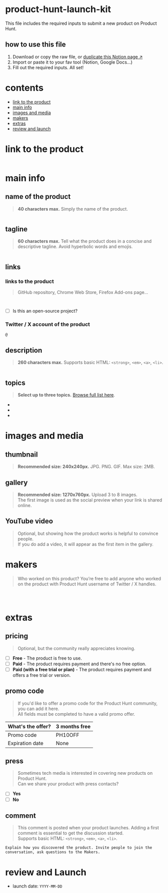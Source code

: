 # product-hunt-launch-kit

This file includes the required inputs to submit a new product on Product Hunt.

## how to use this file

1. Download or copy the raw file, or [duplicate this Notion page ↗︎](https://fmerian.notion.site/Product-Hunt-Launch-Kit-ef200ab2912045ea8e7719984042e306?pvs=4)
2. Import or paste it to your fav tool (Notion, Google Docs...)
3. Fill out the required inputs. All set!

# contents

- [link to the product](#link-to-the-product)
- [main info](#main-info)
- [images and media](#images-and-media)
- [makers](#makers)
- [extras](#extras)
- [review and launch](#review-and-launch)

# link to the product

```
```

# main info

## name of the product

> **40 characters max.** Simply the name of the product.

```

```

## tagline

> **60 characters max.** Tell what the product does in a concise and descriptive tagline. Avoid hyperbolic words and emojis.

```

```

## links

### links to the product

> GitHub repository, Chrome Web Store, Firefox Add-ons page…

```

```
```

```

- [ ] Is this an open-source project?

### Twitter / X account of the product

```
@
```

## description

> **260 characters max.** Supports basic HTML: `<strong>`, `<em>`, `<a>`, `<li>`.

```

```

## topics

> **Select up to three topics.** [Browse full list here](https://www.producthunt.com/topics).

-   
-
-

# images and media

## thumbnail

> **Recommended size: 240x240px.** JPG. PNG. GIF. Max size: 2MB.

## gallery

> **Recommended size: 1270x760px.** Upload 3 to 8 images. <br />
> The first image is used as the social preview when your link is shared online.

## YouTube video

> Optional, but showing how the product works is helpful to convince people. <br />
> If you do add a video, it will appear as the first item in the gallery.

# makers

> Who worked on this product? You’re free to add anyone who worked on the product with Product Hunt username of Twitter / X handles.

```

```
```

```
```

```

# extras

## pricing

> Optional, but the community really appreciates knowing.

-   [ ] **Free** - The product is free to use.
-   [ ] **Paid** - The product requires payment and there's no free option.
-   [ ] **Paid (with a free trial or plan)** - The product requires payment and offers a free trial or version.

## promo code

> If you'd like to offer a promo code for the Product Hunt community, you can add it here. <br />
> All fields must be completed to have a valid promo offer.

| What's the offer?     | 3 months free |
| --------------------- | ------------- |
| Promo code            | PH10OFF       |
| Expiration date       | None          |

## press

> Sometimes tech media is interested in covering new products on Product Hunt. <br />
> Can we share your product with press contacts?

-   [ ] **Yes**
-   [ ] **No**

## comment

> This comment is posted when your product launches. Adding a first comment is essential to get the discussion started. <br />
> Supports basic HTML: `<strong>`, `<em>`, `<a>`, `<li>`.

```
Explain how you discovered the product. Invite people to join the conversation, ask questions to the Makers.
```

# review and Launch

- launch date: `YYYY-MM-DD`

